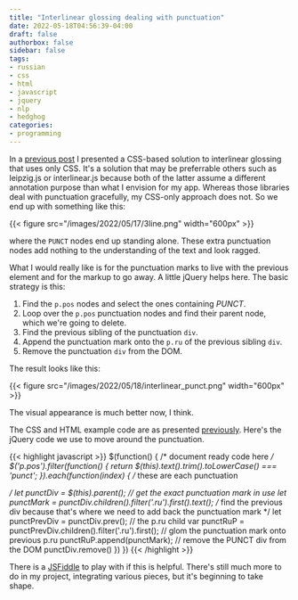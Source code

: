 ```yaml
---
title: "Interlinear glossing dealing with punctuation"
date: 2022-05-18T04:56:39-04:00
draft: false
authorbox: false
sidebar: false
tags:
- russian
- css
- html
- javascript
- jquery
- nlp
- hedghog
categories:
- programming
---
```

In a [previous post](/2022/05/17/three-line-though-non-standard-interlinear-glossing/) I presented a CSS-based solution to interlinear glossing that uses only CSS. It's a solution that may be preferrable others such as leipzig.js or interlinear.js because both of the latter assume a different annotation purpose than what I envision for my app. Whereas those libraries deal with punctuation gracefully, my CSS-only approach does not. So we end up with something like this:

{{< figure src="/images/2022/05/17/3line.png" width="600px" >}}

where the `PUNCT` nodes end up standing alone. These extra punctuation nodes add nothing to the understanding of the text and look ragged.

What I would really like is for the punctuation marks to live with the previous element and for the markup to go away. A little jQuery helps here. The basic strategy is this:

1. Find the `p.pos` nodes and select the ones containing _PUNCT_.
2. Loop over the `p.pos` punctuation nodes and find their parent node, which we're going to delete.
3. Find the previous sibling of the punctuation `div`.
4. Append the punctuation mark onto the `p.ru` of the previous sibling `div`.
5. Remove the punctuation `div` from the DOM.

The result looks like this:

{{< figure src="/images/2022/05/18/interlinear_punct.png" width="600px" >}}

The visual appearance is much better now, I think.

The CSS and HTML example code are as presented [previously](/2022/05/17/three-line-though-non-standard-interlinear-glossing/). Here's the jQuery code we use to move around the punctuation.

{{< highlight javascript >}}
$(function() {
    /* document ready code here */
    $('p.pos').filter(function() {
        return $(this).text().trim().toLowerCase() === 'punct';
    }).each(function(index) {
        /* these are each punctuation <p> */
        let punctDiv = $(this).parent();
        // get the exact punctuation mark in use
        let punctMark = punctDiv.children().filter('.ru').first().text();
        /*  find the previous div because
        	that's where we need to add back the
            punctuation mark
        */
        let punctPrevDiv = punctDiv.prev();
        // the p.ru child
        var punctRuP = punctPrevDiv.children().filter('.ru').first();
        // glom the punctuation mark onto previous p.ru
        punctRuP.append(punctMark);
        // remove the PUNCT div from the DOM
        punctDiv.remove()
    })
})
{{< /highlight >}}

There is a [JSFiddle](https://jsfiddle.net/OjisanSeiuchi/pj9ft6oh/48/) to play with if this is helpful. There's still much more to do in my project, integrating various pieces, but it's beginning to take shape.